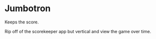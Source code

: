 # Jumbotron
Keeps the score.

Rip off of the scorekeeper app but vertical and view the game over time. 
